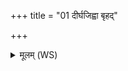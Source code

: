 +++
title = "01 दीर्घजिह्वा बृहद्"

+++
<details><summary>मूलम् (WS)</summary>

दीर्घजिह्वा बृहद् वाचो याभिरिन्द्राणि वामासि ।  
गावो घृतस्य मातरो दिवि भेषजमक्रत ॥ १ ॥
</details>